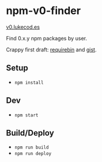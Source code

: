 npm-v0-finder
=============

[v0.lukecod.es](https://v0.lukecod.es)

Find 0.x.y npm packages by user.

Crappy first draft: [requirebin](http://requirebin.com/?gist=lukekarrys/bada2aad1af6b6de5618) and [gist](https://gist.github.com/lukekarrys/bada2aad1af6b6de5618).

## Setup

* `npm install`

## Dev

* `npm start`

## Build/Deploy

* `npm run build`
* `npm run deploy`
